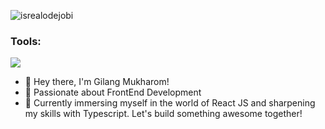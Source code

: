 <p align="left"> <img src="https://komarev.com/ghpvc/?username=gilangmukharom&label=Profile%20views&color=0e75b6&style=flat" alt="isrealodejobi" />
</p>

### <summary><strong>Tools:</strong></summary>
<p>
  <img src="https://img.shields.io/badge/Text%20Editor-Visual%20Studio%20Code-blue?&logo=visual%20studio%20code&logoColor=blue" />
</p>

- 👋 Hey there, I'm Gilang Mukharom!
- 👀 Passionate about FrontEnd Development
- 🌱  Currently immersing myself in the world of React JS and sharpening my skills with Typescript. Let's build something awesome together!
<!---
gilangmukharom/gilangmukharom is a ✨ special ✨ repository because its `README.md` (this file) appears on your GitHub profile.
You can click the Preview link to take a look at your changes.
--->
